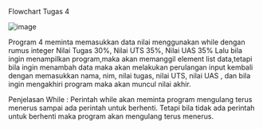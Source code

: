 Flowchart Tugas 4

![image](https://user-images.githubusercontent.com/56398506/69911958-8129d700-1455-11ea-9e96-89a9d5aa2d47.png)

Program 4 meminta memasukkan data nilai menggunakan while dengan rumus integer Nilai Tugas 30%, Nilai UTS 35%, Nilai UAS 35%
Lalu bila ingin menampilkan program,maka akan memanggil element list data,tetapi bila ingin menambah data maka akan melakukan perulangan input kembali dengan memasukkan nama, nim, nilai tugas, nilai UTS, nilai UAS , dan bila ingin mengakhiri program maka akan muncul nilai akhir.

Penjelasan  While :
Perintah while akan meminta program mengulang terus menerus sampai ada perintah untuk berhenti. Tetapi bila tidak ada perintah untuk berhenti maka program akan mengulang terus menerus. 
